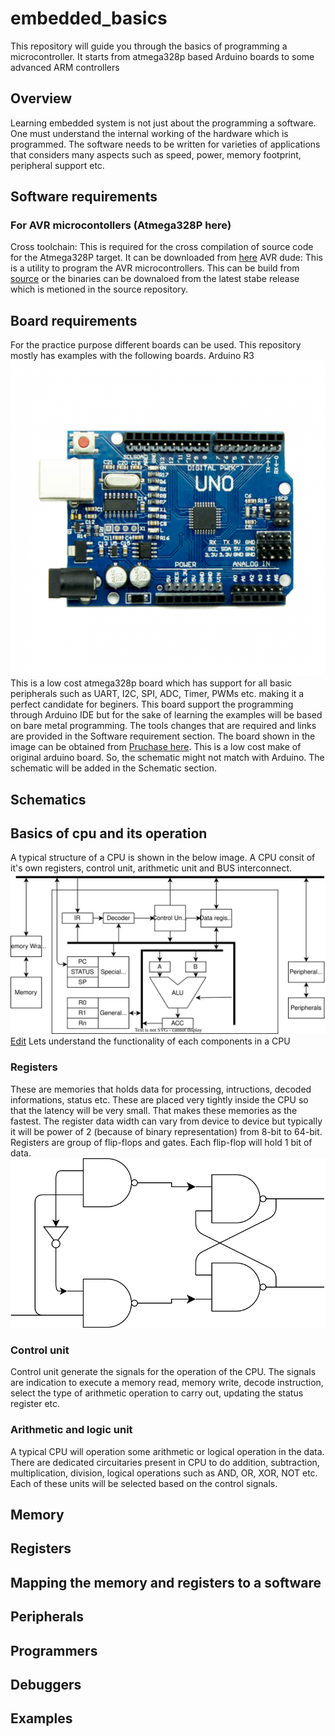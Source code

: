 # embedded_basics
This repository will guide you through the basics of programming a microcontroller. It starts from atmega328p based Arduino boards to some advanced ARM controllers
## Overview
Learning embedded system is not just about the programming a software. One must understand the internal working of the hardware which is programmed.
The software needs to be written for varieties of applications that considers many aspects such as speed, power, memory footprint, peripheral support etc.
## Software requirements
### For AVR microcontollers (Atmega328P here)
Cross toolchain: This is required for the cross compilation of source code for the Atmega328P target. It can be downloaded from [here](https://www.microchip.com/en-us/tools-resources/develop/microchip-studio/gcc-compilers)
AVR dude: This is a utility to program the AVR microcontrollers. This can be build from [source](https://github.com/avrdudes/avrdude) or the binaries can be downaloed from the latest stabe release which is metioned in the source repository.
## Board requirements
For the practice purpose different boards can be used. This repository mostly has examples with the following boards.
Arduino R3
![Board](images/uno-r3-smd-compatible-model-800x800.png)
This is a low cost atmega328p board which has support for all basic peripherals such as UART, I2C, SPI, ADC, Timer, PWMs etc. making it a perfect candidate for beginers. This board support the programming through Arduino IDE but for the sake of learning the examples will be based on bare metal programming. The tools changes that are required and links are provided in the Software requirement section. The board shown in the image can be obtained from [Pruchase here](https://www.electronicscomp.com/uno-r3-smd-atmega328p-board-compatible-india?gad_source=1&gclid=Cj0KCQjw-5y1BhC-ARIsAAM_oKn8XbTHjkpT_6aKWXE12O16fdge9V9X0N_DTJP0dTU-5WxDjsnMbrsaAn1wEALw_wcB).
This is a low cost make of original arduino board. So, the schematic might not match with Arduino. The schematic will be added in the Schematic section.
## Schematics
## Basics of cpu and its operation
A typical structure of a CPU is shown in the below image. A CPU consit of it's own registers, control unit, arithmetic unit and BUS interconnect.
![CPU](images/cpu_block.svg)
<a href="http://jgraph.github.io/drawio-github/edit-diagram.html?repo=embedded_basics&path=images/cpu_basic.svg" target="_blank">Edit</a>
Lets understand the functionality of each components in a CPU
### Registers
These are memories that holds data for processing, intructions, decoded informations, status etc. These are placed very tightly inside the CPU so that the latency will be very small. That makes these memories as the fastest. The register data width can vary from device to device but typically it will be power of 2 (because of binary representation) from 8-bit to 64-bit.
Registers are group of flip-flops and gates. Each flip-flop will hold 1 bit of data.
![Flip-Flop](images/flip_flop.svg)
### Control unit
Control unit generate the signals for the operation of the CPU. The signals are indication to execute a memory read, memory write, decode instruction, select the type of arithmetic operation to carry out, updating the status register etc.
### Arithmetic and logic unit
A typical CPU will operation some arithmetic or logical operation in the data. There are dedicated circuitaries present in CPU to do addition, subtraction, multiplication, division, logical operations such as AND, OR, XOR, NOT etc. Each of these units will be selected based on the control signals.
## Memory
## Registers
## Mapping the memory and registers to a software
## Peripherals
## Programmers
## Debuggers
## Examples